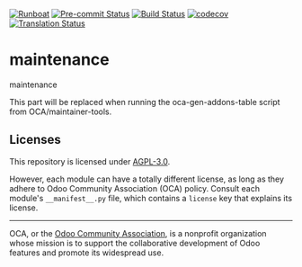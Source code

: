 
[![Runboat](https://img.shields.io/badge/runboat-Try%20me-875A7B.png)](https://runboat.odoo-community.org/builds?repo=OCA/maintenance&target_branch=18.0)
[![Pre-commit Status](https://github.com/OCA/maintenance/actions/workflows/pre-commit.yml/badge.svg?branch=18.0)](https://github.com/OCA/maintenance/actions/workflows/pre-commit.yml?query=branch%3A18.0)
[![Build Status](https://github.com/OCA/maintenance/actions/workflows/test.yml/badge.svg?branch=18.0)](https://github.com/OCA/maintenance/actions/workflows/test.yml?query=branch%3A18.0)
[![codecov](https://codecov.io/gh/OCA/maintenance/branch/18.0/graph/badge.svg)](https://codecov.io/gh/OCA/maintenance)
[![Translation Status](https://translation.odoo-community.org/widgets/maintenance-18-0/-/svg-badge.svg)](https://translation.odoo-community.org/engage/maintenance-18-0/?utm_source=widget)

<!-- /!\ do not modify above this line -->

# maintenance

maintenance

<!-- /!\ do not modify below this line -->

<!-- prettier-ignore-start -->

[//]: # (addons)

This part will be replaced when running the oca-gen-addons-table script from OCA/maintainer-tools.

[//]: # (end addons)

<!-- prettier-ignore-end -->

## Licenses

This repository is licensed under [AGPL-3.0](LICENSE).

However, each module can have a totally different license, as long as they adhere to Odoo Community Association (OCA)
policy. Consult each module's `__manifest__.py` file, which contains a `license` key
that explains its license.

----
OCA, or the [Odoo Community Association](http://odoo-community.org/), is a nonprofit
organization whose mission is to support the collaborative development of Odoo features
and promote its widespread use.
